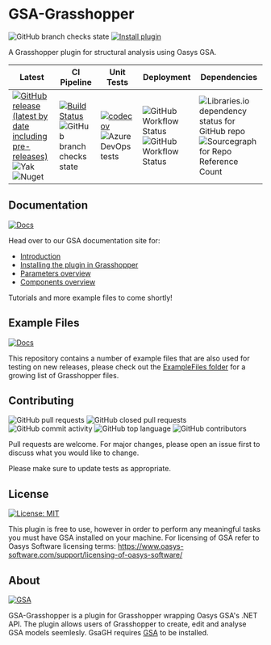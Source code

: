 # GSA-Grasshopper
![GitHub branch checks state](https://img.shields.io/badge/dynamic/json?color=blue&label=Downloads&query=download_count&url=https%3A%2F%2Fyak.rhino3d.com%2Fpackages%2Fgsa) [![Install plugin](https://img.shields.io/badge/Install-Food4Rhino-lightgrey)](https://www.food4rhino.com/en/app/gsa)

A Grasshopper plugin for structural analysis using Oasys GSA.

| Latest | CI Pipeline | Unit Tests | Deployment | Dependencies |
| ------ | ----------- | ---------- | ---------- | ------------ |
| [![GitHub release (latest by date including pre-releases)](https://img.shields.io/github/v/release/arup-group/GSA-Grasshopper?include_prereleases)](https://github.com/arup-group/GSA-Grasshopper/releases) <br /> ![Yak](https://img.shields.io/badge/dynamic/json?color=blue&label=Yak&prefix=v&query=version&url=https%3A%2F%2Fyak.rhino3d.com%2Fpackages%2Fgsa) <br /> ![Nuget](https://img.shields.io/nuget/vpre/gsagh) | [![Build Status](https://dev.azure.com/oasys-software/OASYS%20libraries/_apis/build/status/arup-group.GSA-Grasshopper?branchName=main)](https://dev.azure.com/oasys-software/OASYS%20libraries/_build/latest?definitionId=139&branchName=main) <br /> ![GitHub branch checks state](https://img.shields.io/github/checks-status/arup-group/gsa-grasshopper/main) | [![codecov](https://codecov.io/gh/arup-group/GSA-Grasshopper/branch/main/graph/badge.svg?token=MB9FPYAICX)](https://codecov.io/gh/arup-group/GSA-Grasshopper) <br /> ![Azure DevOps tests](https://img.shields.io/azure-devops/tests/oasys-software/OASYS%2520libraries/139/main?compact_message) | ![GitHub Workflow Status](https://img.shields.io/github/actions/workflow/status/arup-group/gsa-grasshopper/github-release-yak.yml?label=yak) <br /> ![GitHub Workflow Status](https://img.shields.io/github/actions/workflow/status/arup-group/gsa-grasshopper/github-release-nuget.yml?label=nuget) | ![Libraries.io dependency status for GitHub repo](https://img.shields.io/librariesio/github/arup-group/gsa-grasshopper) <br /> ![Sourcegraph for Repo Reference Count](https://img.shields.io/sourcegraph/rrc/github.com/arup-group/GSA-Grasshopper/) |

## Documentation
[![Docs](https://img.shields.io/badge/Docs-GsaGH%20Introduction-blue)](https://docs.oasys-software.com/structural/gsa/explanations/gsagh-introduction.html?source=GsaGhGithub)

Head over to our GSA documentation site for:
- [Introduction](https://docs.oasys-software.com/structural/gsa/explanations/gsagh-introduction.html?source=GsaGhGithub)
- [Installing the plugin in Grasshopper](https://docs.oasys-software.com/structural/gsa/tutorials/gsagh-installing-grasshopper-plugin.html?source=GsaGhGithub)
- [Parameters overview](https://docs.oasys-software.com/structural/gsa/explanations/gsagh-parameters.html?source=GsaGhGithub)
- [Components overview](https://docs.oasys-software.com/structural/gsa/explanations/gsagh-components.html?source=GsaGhGithub)

Tutorials and more example files to come shortly!

## Example Files
[![Docs](https://img.shields.io/badge/Grasshopper-Example%20Files-green)](/ExampleFiles)

This repository contains a number of example files that are also used for testing on new releases, please check out the [ExampleFiles folder](/ExampleFiles) for a growing list of Grasshopper files.

## Contributing
![GitHub pull requests](https://img.shields.io/github/issues-pr-raw/arup-group/gsa-grasshopper) ![GitHub closed pull requests](https://img.shields.io/github/issues-pr-closed-raw/arup-group/gsa-grasshopper?logoColor=brightgreen)
![GitHub commit activity](https://img.shields.io/github/commit-activity/m/arup-group/gsa-grasshopper)
![GitHub top language](https://img.shields.io/github/languages/top/arup-group/gsa-grasshopper)
![GitHub contributors](https://img.shields.io/github/contributors/arup-group/gsa-grasshopper)

Pull requests are welcome. For major changes, please open an issue first to discuss what you would like to change.

Please make sure to update tests as appropriate.

## License
[![License: MIT](https://img.shields.io/badge/License-MIT-yellow.svg)](https://opensource.org/licenses/MIT)

This plugin is free to use, however in order to perform any meaningful tasks you must have GSA installed on your machine. For licensing of GSA refer to Oasys Software licensing terms: https://www.oasys-software.com/support/licensing-of-oasys-software/

## About
[![GSA](https://img.shields.io/badge/Oasys-GSA-blue)](https://www.oasys-software.com/products/gsa/)

GSA-Grasshopper is a plugin for Grasshopper wrapping Oasys GSA's .NET API. The plugin allows users of Grasshopper to create, edit and analyse GSA models seemlesly. GsaGH requires [GSA](https://www.oasys-software.com/products/gsa/) to be installed.

